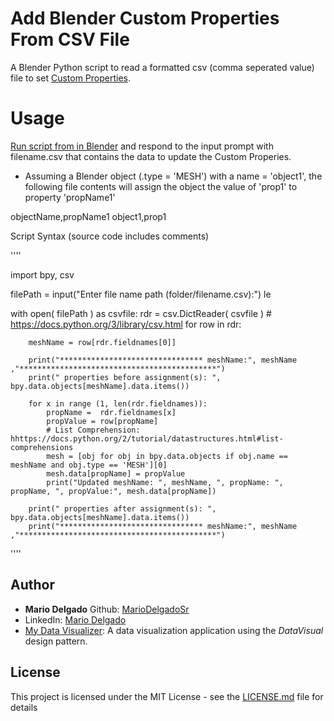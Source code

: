 <!-- Markdown reference: https://guides.github.com/features/mastering-markdown/ -->
# Add Blender Custom Properties From CSV File

A Blender Python script to read a formatted csv (comma seperated value) file to set [Custom Properties](https://docs.blender.org/manual/en/latest/data_system/custom_properties.html?highlight=custom%20properties).

# Usage

[Run script from in Blender](https://docs.blender.org/api/2.79/info_quickstart.html#running-scripts) and respond to the input prompt with filename.csv that contains the data to update the Custom Properies. 

* Assuming a Blender object (.type = 'MESH') with a name = 'object1', the following file contents will assign the object the value of 'prop1' to property 'propName1'

objectName,propName1
object1,prop1

Script Syntax (source code includes comments)

''''

import bpy, csv

filePath = input("Enter file name path (folder/filename.csv):")        le


with open( filePath ) as csvfile:
    rdr = csv.DictReader( csvfile )     # https://docs.python.org/3/library/csv.html
    for row in rdr:

        meshName = row[rdr.fieldnames[0]]
        
        print("******************************** meshName:", meshName ,"********************************************")
        print(" properties before assignment(s): ", bpy.data.objects[meshName].data.items()) 
        
        for x in range (1, len(rdr.fieldnames)):  
            propName =  rdr.fieldnames[x]
            propValue = row[propName]
            # List Comprehension: hhttps://docs.python.org/2/tutorial/datastructures.html#list-comprehensions
            mesh = [obj for obj in bpy.data.objects if obj.name == meshName and obj.type == 'MESH'][0]
            mesh.data[propName] = propValue    
            print("Updated meshName: ", meshName, ", propName: ", propName, ", propValue:", mesh.data[propName])
        
        print(" properties after assignment(s): ", bpy.data.objects[meshName].data.items()) 
        print("******************************** meshName:", meshName ,"********************************************")


''''


## Author

* **Mario Delgado**  Github: [MarioDelgadoSr](https://github.com/MarioDelgadoSr)
* LinkedIn: [Mario Delgado](https://www.linkedin.com/in/mario-delgado-5b6195155/)
* [My Data Visualizer](https://qzfcxunzx7ydnpxm3djoqw-on.drv.tw/DataVisualizer/): A data visualization application using the *DataVisual* design pattern.


## License

This project is licensed under the MIT License - see the [LICENSE.md](LICENSE.md) file for details

